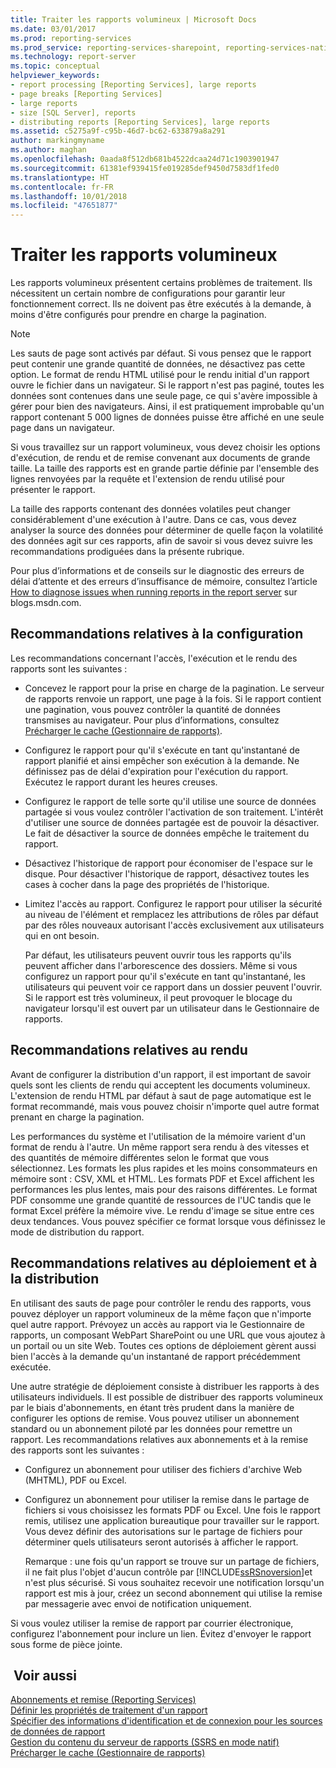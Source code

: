 ```yaml
---
title: Traiter les rapports volumineux | Microsoft Docs
ms.date: 03/01/2017
ms.prod: reporting-services
ms.prod_service: reporting-services-sharepoint, reporting-services-native
ms.technology: report-server
ms.topic: conceptual
helpviewer_keywords:
- report processing [Reporting Services], large reports
- page breaks [Reporting Services]
- large reports
- size [SQL Server], reports
- distributing reports [Reporting Services], large reports
ms.assetid: c5275a9f-c95b-46d7-bc62-633879a8a291
author: markingmyname
ms.author: maghan
ms.openlocfilehash: 0aada8f512db681b4522dcaa24d71c1903901947
ms.sourcegitcommit: 61381ef939415fe019285def9450d7583df1fed0
ms.translationtype: HT
ms.contentlocale: fr-FR
ms.lasthandoff: 10/01/2018
ms.locfileid: "47651877"
---
```

# <a name="process-large-reports"></a>Traiter les rapports volumineux
  Les rapports volumineux présentent certains problèmes de traitement. Ils nécessitent un certain nombre de configurations pour garantir leur fonctionnement correct. Ils ne doivent pas être exécutés à la demande, à moins d'être configurés pour prendre en charge la pagination.  
  
> [!NOTE]  
>  Les sauts de page sont activés par défaut. Si vous pensez que le rapport peut contenir une grande quantité de données, ne désactivez pas cette option. Le format de rendu HTML utilisé pour le rendu initial d'un rapport ouvre le fichier dans un navigateur. Si le rapport n'est pas paginé, toutes les données sont contenues dans une seule page, ce qui s'avère impossible à gérer pour bien des navigateurs. Ainsi, il est pratiquement improbable qu'un rapport contenant 5 000 lignes de données puisse être affiché en une seule page dans un navigateur.  
  
 Si vous travaillez sur un rapport volumineux, vous devez choisir les options d'exécution, de rendu et de remise convenant aux documents de grande taille. La taille des rapports est en grande partie définie par l'ensemble des lignes renvoyées par la requête et l'extension de rendu utilisé pour présenter le rapport.  
  
 La taille des rapports contenant des données volatiles peut changer considérablement d'une exécution à l'autre. Dans ce cas, vous devez analyser la source des données pour déterminer de quelle façon la volatilité des données agit sur ces rapports, afin de savoir si vous devez suivre les recommandations prodiguées dans la présente rubrique.  
  
 Pour plus d’informations et de conseils sur le diagnostic des erreurs de délai d’attente et des erreurs d’insuffisance de mémoire, consultez l’article [How to diagnose issues when running reports in the report server](http://go.microsoft.com/fwlink/?LinkId=85634) sur blogs.msdn.com.  
  
## <a name="configuration-recommendations"></a>Recommandations relatives à la configuration  
 Les recommandations concernant l'accès, l'exécution et le rendu des rapports sont les suivantes :  
  
-   Concevez le rapport pour la prise en charge de la pagination. Le serveur de rapports renvoie un rapport, une page à la fois. Si le rapport contient une pagination, vous pouvez contrôler la quantité de données transmises au navigateur. Pour plus d’informations, consultez [Précharger le cache &#40;Gestionnaire de rapports&#41;](../../reporting-services/report-server/preload-the-cache-report-manager.md).  
  
-   Configurez le rapport pour qu'il s'exécute en tant qu'instantané de rapport planifié et ainsi empêcher son exécution à la demande. Ne définissez pas de délai d'expiration pour l'exécution du rapport. Exécutez le rapport durant les heures creuses.  
  
-   Configurez le rapport de telle sorte qu'il utilise une source de données partagée si vous voulez contrôler l'activation de son traitement. L'intérêt d'utiliser une source de données partagée est de pouvoir la désactiver. Le fait de désactiver la source de données empêche le traitement du rapport.  
  
-   Désactivez l'historique de rapport pour économiser de l'espace sur le disque. Pour désactiver l'historique de rapport, désactivez toutes les cases à cocher dans la page des propriétés de l'historique.  
  
-   Limitez l'accès au rapport. Configurez le rapport pour utiliser la sécurité au niveau de l'élément et remplacez les attributions de rôles par défaut par des rôles nouveaux autorisant l'accès exclusivement aux utilisateurs qui en ont besoin.  
  
     Par défaut, les utilisateurs peuvent ouvrir tous les rapports qu'ils peuvent afficher dans l'arborescence des dossiers. Même si vous configurez un rapport pour qu'il s'exécute en tant qu'instantané, les utilisateurs qui peuvent voir ce rapport dans un dossier peuvent l'ouvrir. Si le rapport est très volumineux, il peut provoquer le blocage du navigateur lorsqu'il est ouvert par un utilisateur dans le Gestionnaire de rapports.  
  
## <a name="rendering-recommendations"></a>Recommandations relatives au rendu  
 Avant de configurer la distribution d'un rapport, il est important de savoir quels sont les clients de rendu qui acceptent les documents volumineux. L'extension de rendu HTML par défaut à saut de page automatique est le format recommandé, mais vous pouvez choisir n'importe quel autre format prenant en charge la pagination.  
  
 Les performances du système et l'utilisation de la mémoire varient d'un format de rendu à l'autre. Un même rapport sera rendu à des vitesses et des quantités de mémoire différentes selon le format que vous sélectionnez. Les formats les plus rapides et les moins consommateurs en mémoire sont : CSV, XML et HTML. Les formats PDF et Excel affichent les performances les plus lentes, mais pour des raisons différentes. Le format PDF consomme une grande quantité de ressources de l'UC tandis que le format Excel préfère la mémoire vive. Le rendu d'image se situe entre ces deux tendances. Vous pouvez spécifier ce format lorsque vous définissez le mode de distribution du rapport.  
  
## <a name="deployment-and-distribution-recommendations"></a>Recommandations relatives au déploiement et à la distribution  
 En utilisant des sauts de page pour contrôler le rendu des rapports, vous pouvez déployer un rapport volumineux de la même façon que n'importe quel autre rapport. Prévoyez un accès au rapport via le Gestionnaire de rapports, un composant WebPart SharePoint ou une URL que vous ajoutez à un portail ou un site Web. Toutes ces options de déploiement gèrent aussi bien l'accès à la demande qu'un instantané de rapport précédemment exécutée.  
  
 Une autre stratégie de déploiement consiste à distribuer les rapports à des utilisateurs individuels. Il est possible de distribuer des rapports volumineux par le biais d'abonnements, en étant très prudent dans la manière de configurer les options de remise. Vous pouvez utiliser un abonnement standard ou un abonnement piloté par les données pour remettre un rapport. Les recommandations relatives aux abonnements et à la remise des rapports sont les suivantes :  
  
-   Configurez un abonnement pour utiliser des fichiers d'archive Web (MHTML), PDF ou Excel.  
  
-   Configurez un abonnement pour utiliser la remise dans le partage de fichiers si vous choisissez les formats PDF ou Excel. Une fois le rapport remis, utilisez une application bureautique pour travailler sur le rapport. Vous devez définir des autorisations sur le partage de fichiers pour déterminer quels utilisateurs seront autorisés à afficher le rapport.  
  
     Remarque : une fois qu'un rapport se trouve sur un partage de fichiers, il ne fait plus l'objet d'aucun contrôle par [!INCLUDE[ssRSnoversion](../../includes/ssrsnoversion-md.md)]et n'est plus sécurisé. Si vous souhaitez recevoir une notification lorsqu'un rapport est mis à jour, créez un second abonnement qui utilise la remise par messagerie avec envoi de notification uniquement.  
  
 Si vous voulez utiliser la remise de rapport par courrier électronique, configurez l'abonnement pour inclure un lien. Évitez d'envoyer le rapport sous forme de pièce jointe.  
  
## <a name="see-also"></a> Voir aussi  
 [Abonnements et remise &#40;Reporting Services&#41;](../../reporting-services/subscriptions/subscriptions-and-delivery-reporting-services.md)   
 [Définir les propriétés de traitement d'un rapport](../../reporting-services/report-server/set-report-processing-properties.md)   
 [Spécifier des informations d'identification et de connexion pour les sources de données de rapport](../../reporting-services/report-data/specify-credential-and-connection-information-for-report-data-sources.md)   
 [Gestion du contenu du serveur de rapports &#40;SSRS en mode natif&#41;](../../reporting-services/report-server/report-server-content-management-ssrs-native-mode.md)   
 [Précharger le cache &#40;Gestionnaire de rapports&#41;](../../reporting-services/report-server/preload-the-cache-report-manager.md)  
  
  

